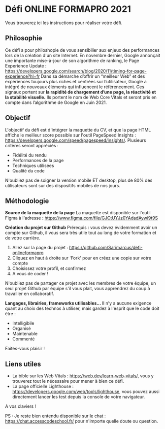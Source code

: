 # Défi ONLINE FORMAPRO 2021
Vous trouverez ici les instructions pour réaliser votre défi.

## Philosophie
Ce défi a pour philoshopie de vous sensibilier aux enjeux des performances lors de la création d'un site Internet. 
En novembre dernier, Google annonçait une importante mise-à-jour de son algorithme de ranking, le Page Experience Update : https://developers.google.com/search/blog/2020/11/timing-for-page-experience?hl=fr
Dans sa démarche d’offrir un “meilleur Web” et des expériences toujours plus riches et centrées sur l’utilisateur, Google a intégré de nouveaux éléments qui influencent le référencement. Ces signaux portent sur **la rapidité de chargement d’une page, la réactivité et la stabilité visuelle.**  Ils portent le nom de Web Core Vitals et seront pris en compte dans l’algorithme de Google en Juin 2021.


## Objectif
L'objectif du défi est d'intégrer la maquette du CV, et que la page HTML affiche le meilleur score possible sur l'outil PageSpeed Insights : https://developers.google.com/speed/pagespeed/insights/.
Plusieurs critères seront appréciés : 

 - Fidélité du rendu
 - Performances de la page
 - Techniques utilisées
 - Qualité du code

N'oubliez pas de soigner la version mobile ET desktop, plus de 80% des utilisateurs sont sur des dispositifs mobiles de nos jours.  

## Méthodologie 

**Source de la maquette de la page**
La maquette est disponible sur l'outil Figma à l'adresse : https://www.figma.com/file/GJCtUYJz0YAdadAywi9t9S

**Création du projet sur Github**
Prérequis : vous devez évidemment avoir un compte sur Github, il vous sera très utile tout au long de votre formation et de votre carrière. 

 1. Allez sur la page du projet : https://github.com/Sarimarcus/defi-onlineformapro
 2. Cliquez en haut à droite sur 'Fork' pour en créez une copie sur votre compte
 3. Choisissez votre profil, et confirmez
 4. A vous de coder !

N'oubliez pas de partager ce projet avec les membres de votre équipe, un seul projet Github par équipe s'il vous plait, vous apprendrez du coup à travailler en collaboratif.

**Langages, librairies, frameworks utilisables...**
Il n'y a aucune exigence quant au choix des technos à utiliser, mais gardez à l'esprit que le code doit être :

 - Intelligibile 
 - Organisé
 - Maintenable 
 - Commenté

Faites-vous plaisir !

## Liens utiles

 - La bible sur les Web Vitals : https://web.dev/learn-web-vitals/, vous y trouverez tout le nécessaire pour mener à bien ce défi.
 - La page officielle Lighthouse : https://developers.google.com/web/tools/lighthouse, vous pouvez aussi directement lancer les test depuis la console de votre navigateur.

A vos claviers ! 

PS : Je reste bien entendu disponible sur le chat : https://chat.accesscodeschool.fr/ pour n'importe quelle doute ou question.
